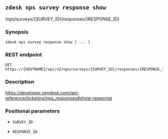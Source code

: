 ## `zdesk nps survey response show`

/nps/surveys/{SURVEY_ID}/responses/{RESPONSE_ID}

### Synopsis

    zdesk nps survey response show [ ... ]

### REST endpoint

    GET https://{HOSTNAME}/api/v2/nps/surveys/{SURVEY_ID}/responses/{RESPONSE_ID}

### Description

https://developer.zendesk.com/api-reference/ticketing/nps_responses#show-response

### Positional parameters

* `SURVEY_ID`

* `RESPONSE_ID`

